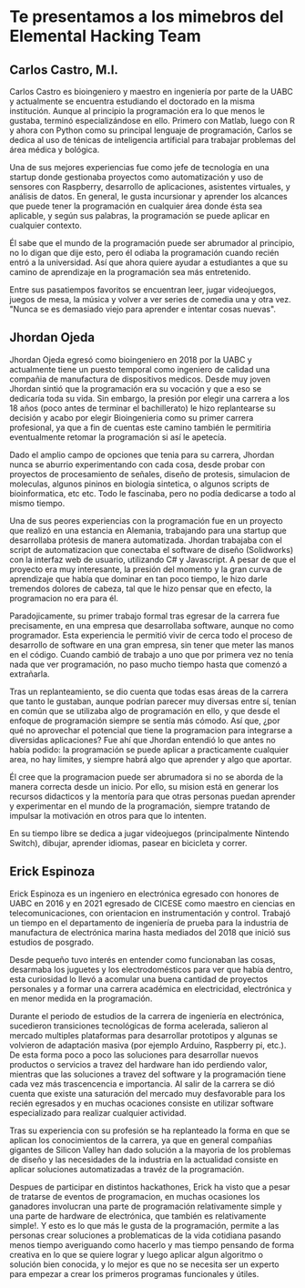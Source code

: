 # Te presentamos a los mimebros del Elemental Hacking Team

## Carlos Castro, M.I.


Carlos Castro es bioingeniero y maestro en ingeniería por parte de la UABC y actualmente se encuentra estudiando el doctorado en la misma institución. Aunque al principio la programación era lo que menos le gustaba, terminó especializándose en ello. Primero con Matlab, luego con R y ahora con Python como su principal lenguaje de programación, Carlos se dedica al uso de ténicas de inteligencia artificial para trabajar problemas del área médica y bológica. 

Una de sus mejores experiencias fue como jefe de tecnología en una startup donde gestionaba proyectos como automatización y uso de sensores con Raspberry, desarrollo de aplicaciones, asistentes virtuales, y análisis de datos. En general, le gusta incursionar y aprender los alcances que puede tener la programación en cualquier área donde ésta sea aplicable, y según sus palabras, la programación se puede aplicar en cualquier contexto.

Él sabe que el mundo de la programación puede ser abrumador al principio, no lo digan que dije esto, pero él odiaba la programación cuando recién entró a la universidad. Así que ahora quiere ayudar a estudiantes a que su camino de aprendizaje en la programación sea más entretenido.

Entre sus pasatiempos favoritos se encuentran leer, jugar videojuegos, juegos de mesa, la música y volver a ver series de comedia una y otra vez. "Nunca se es demasiado viejo para aprender e intentar cosas nuevas".


## Jhordan Ojeda

Jhordan Ojeda egresó como bioingeniero en 2018 por la UABC y actualmente tiene un puesto temporal como ingeniero de calidad una compañia de manufactura de dispositivos medicos. 
Desde muy joven Jhordan sintió que la programación era su vocación y que a eso se dedicaría toda su vida. Sin embargo, la presión por elegir una carrera a los 18 años (poco antes de terminar el bachillerato) le hizo replantearse su decisión y acabo por elegir Bioingenieria como su primer carrera profesional, ya que a fin de cuentas este camino también le permitiria eventualmente retomar la programación si así le apetecía.

Dado el amplio campo de opciones que tenia para su carrera, Jhordan nunca se aburrio experimentando con cada cosa, desde probar con proyectos de procesamiento de señales, diseño de protesis, simulacion de moleculas, algunos pininos en biologia sintetica, o algunos scripts de bioinformatica, etc etc. Todo le fascinaba, pero no podía dedicarse a todo al mismo tiempo.

Una de sus peores experiencias con la programación fue en un proyecto que realizó en una estancia en Alemania, trabajando para una startup que desarrollaba prótesis de manera automatizada. Jhordan trabajaba con el script de automatizacion que conectaba el software de diseño (Solidworks) con la interfaz web de usuario, utilizando C# y Javascript. A pesar de que el proyecto era muy interesante, la presión del momento y la gran curva de aprendizaje que había que dominar en tan poco tiempo, le hizo darle tremendos dolores de cabeza, tal que le hizo pensar que en efecto, la programacion no era para él.

Paradojicamente, su primer trabajo formal tras egresar de la carrera fue precisamente, en una empresa que desarrollaba software, aunque no como programador. Esta experiencia le permitió vivir de cerca todo el proceso de desarrollo de software en una gran empresa, sin tener que meter las manos en el código. Cuando cambió de trabajo a uno que por primera vez no tenía nada que ver programación, no paso mucho tiempo hasta que comenzó a extrañarla. 

Tras un replanteamiento, se dio cuenta que todas esas áreas de la carrera que tanto le gustaban, aunque podrían parecer muy diversas entre sí, tenían en común que se utilizaba algo de programación en ello, y que desde el enfoque de programación siempre se sentía más cómodo. Así que, ¿por qué no aprovechar el potencial que tiene la programacion para integrarse a diversidas aplicaciones? Fue ahí que Jhordan entendió lo que antes no había podido: la programación se puede aplicar a practicamente cualquier area, no hay limites, y siempre habrá algo que aprender y algo que aportar.

Él cree que la programacion puede ser abrumadora si no se aborda de la manera correcta desde un inicio. Por ello, su mision está en generar los recursos didacticos y la mentoría para que otras personas puedan aprender y experimentar en el mundo de la programación, siempre tratando de impulsar la motivación en otros para que lo intenten.

En su tiempo libre se dedica a jugar videojuegos (principalmente Nintendo Switch), dibujar, aprender idiomas, pasear en bicicleta y correr.



## Erick Espinoza

Erick Espinoza es un ingeniero en electrónica egresado con honores de UABC en 2016 y en 2021 egresado de CICESE como maestro en ciencias en telecomunicaciones, con orientacion en instrumentación y control. Trabajó un tiempo en el departamento de ingeniería de prueba para la industria de manufactura de electrónica marina hasta mediados del 2018 que inició sus estudios de posgrado.

Desde pequeño tuvo interés en entender como funcionaban las cosas, desarmaba los juguetes y los electrodomésticos para ver que había dentro, esta curiosidad lo llevó a acomular una buena cantidad de proyectos personales y a formar una carrera académica en electricidad, electrónica y en menor medida en la programación.

Durante el periodo de estudios de la carrera de ingeniería en electrónica, sucedieron transiciones tecnológicas de forma acelerada, salieron al mercado multiples plataformas para desarrollar prototipos y algunas se volvieron de adaptación masiva (por ejemplo Arduino, Raspberry pi, etc.). De esta forma poco a poco las soluciones para desarrollar nuevos productos o servicios a travez del hardware han ido perdiendo valor, mientras que las soluciones a travez del software y la programación tiene cada vez más trascencencia e importancia. Al salir de la carrera se dió cuenta que existe una saturación del mercado muy desfavorable para los recién egresados y en muchas ocaciones consiste en utilizar software especializado para realizar cualquier actividad.

Tras su experiencia con su profesión se ha replanteado la forma en que se aplican los conocimientos de la carrera, ya que en general compañias gigantes de Silicon Valley han dado solución a la mayoria de los problemas de diseño y las necesidades de la industria en la actualidad consiste en aplicar soluciones automatizadas a travéz de la programación. 

Despues de participar en distintos hackathones, Erick ha visto que a pesar de tratarse de eventos de programacion, en muchas ocasiones los ganadores involucran una parte de programación relativamente simple y una parte de hardware de electrónica, que también es relativamente simple!. Y esto es lo que más le gusta de la programación, permite a las personas crear soluciones a problematicas de la vida cotidiana pasando menos tiempo averiguando como hacerlo y mas tiempo pensando de forma creativa en lo que se quiere lograr y luego aplicar algun algoritmo o solución bien conocida, y lo mejor es que no se necesita ser un experto para empezar a crear los primeros programas funcionales y útiles.

